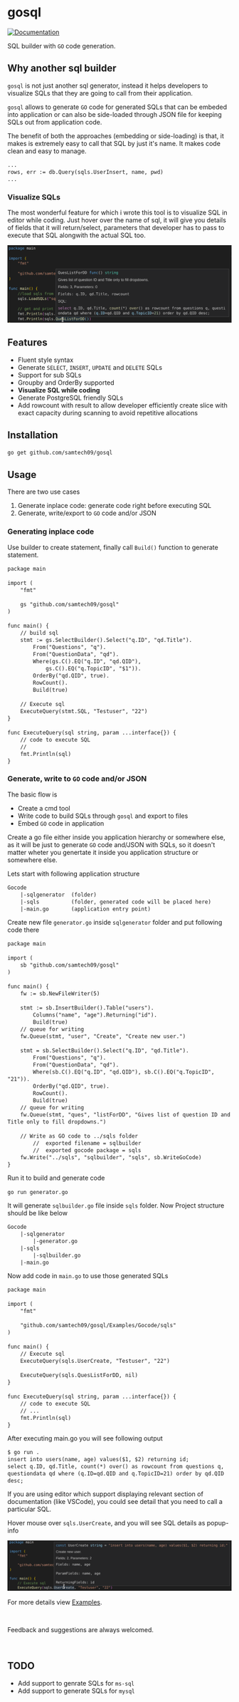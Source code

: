 # gosql

[![Documentation](https://godoc.org/github.com/samtech09/gosql?status.svg)](http://godoc.org/github.com/samtech09/gosql)

SQL builder with `GO` code generation.


## Why another sql builder
`gosql` is not just another sql generator, instead it helps developers to visualize SQLs that they are going to call from their application.

`gosql` allows to generate `GO` code for generated SQLs that can be embeded into application or can also be side-loaded through JSON file for keeping SQLs out from application code.

The benefit of both the approaches (embedding or side-loading) is that, it makes is extremely easy to call that SQL by just it's name. It makes code clean and easy to manage.

```
...
rows, err := db.Query(sqls.UserInsert, name, pwd)
...
```

### Visualize SQLs
The most wonderful feature for which i wrote this tool is to visualize SQL in editor while coding. Just hover over the name of sql, it will give you details of fields that it will return/select, parameters that developer has to pass to execute that SQL alongwith the actual SQL too.


![SQL details in popup](doc/loader-info.png?raw=true)



## Features
- Fluent style syntax
- Generate `SELECT`, `INSERT`, `UPDATE` and `DELETE` SQLs
- Support for sub SQLs
- Groupby and OrderBy supported
- **Visualize SQL while coding**
- Generate PostgreSQL friendly SQLs
- Add rowcount with result to allow developer efficiently create slice with exact capacity during scanning to avoid repetitive allocations


## Installation
`go get github.com/samtech09/gosql`


## Usage
There are two use cases
1. Generate inplace code: generate code right before executing SQL
2. Generate, write/export to `GO` code and/or JSON

### Generating inplace code
Use builder to create statement, finally call `Build()` function to generate statement.

```
package main

import (
	"fmt"

	gs "github.com/samtech09/gosql"
)

func main() {
	// build sql
	stmt := gs.SelectBuilder().Select("q.ID", "qd.Title").
		From("Questions", "q").
		From("QuestionData", "qd").
		Where(gs.C().EQ("q.ID", "qd.QID"),
			gs.C().EQ("q.TopicID", "$1")).
		OrderBy("qd.QID", true).
		RowCount().
		Build(true)

	// Execute sql
	ExecuteQuery(stmt.SQL, "Testuser", "22")
}

func ExecuteQuery(sql string, param ...interface{}) {
	// code to execute SQL
	//
	fmt.Println(sql)
}
```

### Generate, write to `GO` code and/or JSON
The basic flow is
- Create a cmd tool
- Write code to build SQLs through `gosql` and export to files
- Embed `GO` code in application

Create a go file either inside you application hierarchy or somewhere else, as it will be just to generate `GO` code and/JSON with SQLs, so it doesn't matter wheter you genertate it inside you application structure or somewhere else.

Lets start with following application structure

```
Gocode
    |-sqlgenerator  (folder)
    |-sqls          (folder, generated code will be placed here)
    |-main.go       (application entry point)
```

Create new file `generator.go` inside `sqlgenerator` folder and put following code there

```
package main

import (
	sb "github.com/samtech09/gosql"
)

func main() {
	fw := sb.NewFileWriter(5)

	stmt := sb.InsertBuilder().Table("users").
		Columns("name", "age").Returning("id").
		Build(true)
	// queue for writing
	fw.Queue(stmt, "user", "Create", "Create new user.")

	stmt = sb.SelectBuilder().Select("q.ID", "qd.Title").
		From("Questions", "q").
		From("QuestionData", "qd").
		Where(sb.C().EQ("q.ID", "qd.QID"), sb.C().EQ("q.TopicID", "21")).
		OrderBy("qd.QID", true).
		RowCount().
		Build(true)
	// queue for writing
	fw.Queue(stmt, "ques", "listForDD", "Gives list of question ID and Title only to fill dropdowns.")

	// Write as GO code to ../sqls folder
    	//  exported filename = sqlbuilder
    	//  exported gocode package = sqls
	fw.Write("../sqls", "sqlbuilder", "sqls", sb.WriteGoCode)
}
```

Run it to build and generate code

`go run generator.go`

It will generate `sqlbuilder.go` file inside `sqls` folder. Now Project structure should be like below

```
Gocode
    |-sqlgenerator
        |-generator.go
    |-sqls
        |-sqlbuilder.go
    |-main.go
```

Now add code in `main.go` to use those generated SQLs

```
package main

import (
	"fmt"

	"github.com/samtech09/gosql/Examples/Gocode/sqls"
)

func main() {
	// Execute sql
	ExecuteQuery(sqls.UserCreate, "Testuser", "22")

	ExecuteQuery(sqls.QuesListForDD, nil)
}

func ExecuteQuery(sql string, param ...interface{}) {
	// code to execute SQL
	// ...
	fmt.Println(sql)
}
```

After executing main.go you will see following output

```
$ go run .
insert into users(name, age) values($1, $2) returning id;
select q.ID, qd.Title, count(*) over() as rowcount from questions q, questiondata qd where (q.ID=qd.QID and q.TopicID=21) order by qd.QID desc;
```

If you are using editor which support displaying relevant section of documentation (like VSCode), you could see detail that you need to call a particular SQL.

Hover mouse over `sqls.UserCreate`, and you will see SQL details as popup-info

![sqls.UserCreate details in popup](doc/const-info.png?raw=true)


For more details view [Examples](https://github.com/samtech09/gosql/tree/master/Examples).

<br />

Feedback and suggestions are always welcomed.

<br />

## TODO
- Add support to genrate SQLs for `ms-sql`
- Add support to generate SQLs for `mysql`

